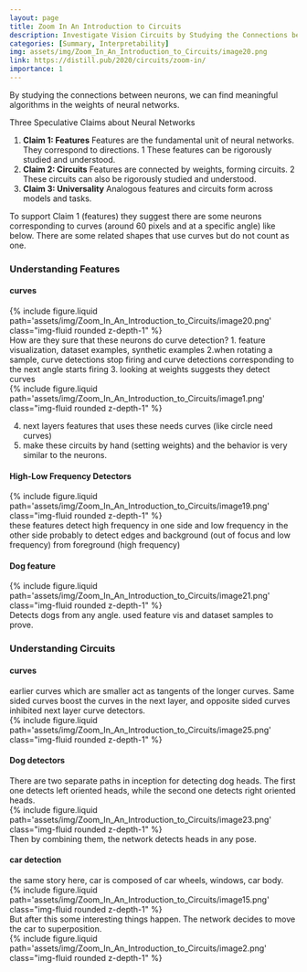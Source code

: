 ```yaml
---
layout: page
title: Zoom In An Introduction to Circuits
description: Investigate Vision Circuits by Studying the Connections between Neurons
categories: [Summary, Interpretability]
img: assets/img/Zoom_In_An_Introduction_to_Circuits/image20.png
link: https://distill.pub/2020/circuits/zoom-in/
importance: 1
---
```


By studying the connections between neurons, we can find meaningful algorithms in the weights of neural networks.

Three Speculative Claims about Neural Networks <br>

1. **Claim 1: Features**
   Features are the fundamental unit of neural networks.
   They correspond to directions. 1 These features can be rigorously studied and understood.
2. **Claim 2: Circuits**
   Features are connected by weights, forming circuits. 2
   These circuits can also be rigorously studied and understood.
3. **Claim 3: Universality**
   Analogous features and circuits form across models and tasks.

To support Claim 1 (features) they suggest there are some neurons corresponding to curves (around 60 pixels and at a
specific angle) like below. There are some related shapes that use curves but do not count as one.
<h3> Understanding Features </h3>
<h4> curves </h4>
<div class="row">
        <div class="col-sm mt-3 mt-md-0">
            {% include figure.liquid path='assets/img/Zoom_In_An_Introduction_to_Circuits/image20.png' class="img-fluid rounded z-depth-1" %}
        </div>
    </div>
How are they sure that these neurons do curve detection?
1. feature visualization, dataset examples, synthetic examples
2.when rotating a sample, curve detections stop firing and curve detections corresponding to the next angle starts firing
3. looking at weights suggests they detect curves

<div class="col-sm mt-3 mt-md-0">
   {% include figure.liquid path='assets/img/Zoom_In_An_Introduction_to_Circuits/image1.png' class="img-fluid rounded z-depth-1" %}
</div>

4. next layers features that uses these needs curves (like circle need curves)
5. make these circuits by hand (setting weights) and the behavior is very similar to the neurons.


<h4> High-Low Frequency Detectors </h4>
<div class="row">
        <div class="col-sm mt-3 mt-md-0">
            {% include figure.liquid path='assets/img/Zoom_In_An_Introduction_to_Circuits/image19.png' class="img-fluid rounded z-depth-1" %}
        </div>
    </div>
these features detect high frequency in one side and low frequency in the other side probably to detect edges and background (out of focus and low frequency) from foreground (high frequency)
<h4> Dog feature  </h4>
<div class="row">
        <div class="col-sm mt-3 mt-md-0">
            {% include figure.liquid path='assets/img/Zoom_In_An_Introduction_to_Circuits/image21.png' class="img-fluid rounded z-depth-1" %}
        </div>
    </div>
Detects dogs from any angle. used feature vis and dataset samples to prove.
<h3> Understanding Circuits </h3>
<h4> curves </h4>
earlier curves which are smaller act as tangents of the longer curves. Same sided curves boost the curves in the next layer, and opposite sided curves inhibited next layer curve detectors.
<div class="row">
        <div class="col-sm mt-3 mt-md-0">
            {% include figure.liquid path='assets/img/Zoom_In_An_Introduction_to_Circuits/image25.png' class="img-fluid rounded z-depth-1" %}
        </div>
    </div>
<h4> Dog detectors </h4>
There are two separate paths in inception for detecting dog heads. The first one detects left oriented heads, while the second one detects right oriented heads. 
<div class="row">
        <div class="col-sm mt-3 mt-md-0">
            {% include figure.liquid path='assets/img/Zoom_In_An_Introduction_to_Circuits/image23.png' class="img-fluid rounded z-depth-1" %}
        </div>
    </div>
Then by combining them, the network detects heads in any pose. 
<h4> car detection </h4>
the same story here, car is composed of car wheels, windows, car body. 
<div class="row">
        <div class="col-sm mt-3 mt-md-0">
            {% include figure.liquid path='assets/img/Zoom_In_An_Introduction_to_Circuits/image15.png' class="img-fluid rounded z-depth-1" %}
        </div>
    </div>
But after this some interesting things happen. The network decides to move the car to superposition. 
<div class="row">
        <div class="col-sm mt-3 mt-md-0">
            {% include figure.liquid path='assets/img/Zoom_In_An_Introduction_to_Circuits/image2.png' class="img-fluid rounded z-depth-1" %}
        </div>
    </div>
